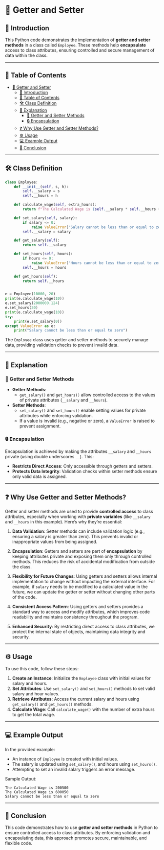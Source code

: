# 🔐 Getter and Setter

## 📘 Introduction

This Python code demonstrates the implementation of **getter and setter methods** in a class called `Employee`. These methods help **encapsulate** access to class attributes, ensuring controlled and secure management of data within the class.

---

## 📑 Table of Contents

- [🔐 Getter and Setter](#-getter-and-setter)
  - [📘 Introduction](#-introduction)
  - [📑 Table of Contents](#-table-of-contents)
  - [🛠️ Class Definition](#️-class-definition)
  - [📝 Explanation](#-explanation)
    - [🔑 Getter and Setter Methods](#-getter-and-setter-methods)
    - [🔒 Encapsulation](#-encapsulation)
  - [❓ Why Use Getter and Setter Methods?](#-why-use-getter-and-setter-methods)
  - [⚙️ Usage](#️-usage)
  - [💻 Example Output](#-example-output)
  - [📜 Conclusion](#-conclusion)

---

## 🛠️ Class Definition

```python
class Employee:
    def __init__(self, s, h):
        self.__salary = s
        self.__hours = h

    def calculate_wage(self, extra_hours):
        return f"The Calculated Wage is {self.__salary * self.__hours + 50 * extra_hours}"

    def set_salary(self, salary):
        if salary <= 0:
            raise ValueError("Salary cannot be less than or equal to zero")
        self.__salary = salary

    def get_salary(self):
        return self.__salary

    def set_hours(self, hours):
        if hours <= 0:
            raise ValueError("Hours cannot be less than or equal to zero")
        self.__hours = hours

    def get_hours(self):
        return self.__hours


e = Employee(10000, 20)
print(e.calculate_wage(10))
e.set_salary(2000000.124)
e.set_hours(30)
print(e.calculate_wage(10))
try:
    print(e.set_salary(0))
except ValueError as e:
    print("Salary cannot be less than or equal to zero")
```

The `Employee` class uses getter and setter methods to securely manage data, providing validation checks to prevent invalid data.

---

## 📝 Explanation

### 🔑 Getter and Setter Methods

- **Getter Methods**: 
  - `get_salary()` and `get_hours()` allow controlled access to the values of private attributes (`__salary` and `__hours`).
- **Setter Methods**: 
  - `set_salary()` and `set_hours()` enable setting values for private attributes while enforcing validation. 
  - If a value is invalid (e.g., negative or zero), a `ValueError` is raised to prevent assignment.

### 🔒 Encapsulation

Encapsulation is achieved by making the attributes `__salary` and `__hours` private (using double underscores `__`). This:
- **Restricts Direct Access**: Only accessible through getters and setters.
- **Protects Data Integrity**: Validation checks within setter methods ensure only valid data is assigned.

---

## ❓ Why Use Getter and Setter Methods?

Getter and setter methods are used to provide **controlled access** to class attributes, especially when working with **private variables** (like `__salary` and `__hours` in this example). Here’s why they’re essential:

1. **Data Validation**: Setter methods can include validation logic (e.g., ensuring a salary is greater than zero). This prevents invalid or inappropriate values from being assigned.

2. **Encapsulation**: Getters and setters are part of **encapsulation** by keeping attributes private and exposing them only through controlled methods. This reduces the risk of accidental modification from outside the class.

3. **Flexibility for Future Changes**: Using getters and setters allows internal implementation to change without impacting the external interface. For example, if `salary` needs to be modified to a calculated value in the future, we can update the getter or setter without changing other parts of the code.

4. **Consistent Access Pattern**: Using getters and setters provides a standard way to access and modify attributes, which improves code readability and maintains consistency throughout the program.

5. **Enhanced Security**: By restricting direct access to class attributes, we protect the internal state of objects, maintaining data integrity and security.

---

## ⚙️ Usage

To use this code, follow these steps:

1. **Create an Instance**: Initialize the `Employee` class with initial values for salary and hours.
2. **Set Attributes**: Use `set_salary()` and `set_hours()` methods to set valid salary and hour values.
3. **Retrieve Attributes**: Access the current salary and hours using `get_salary()` and `get_hours()` methods.
4. **Calculate Wage**: Call `calculate_wage()` with the number of extra hours to get the total wage.

---

## 💻 Example Output

In the provided example:
- An instance of `Employee` is created with initial values.
- The salary is updated using `set_salary()`, and hours using `set_hours()`.
- Attempting to set an invalid salary triggers an error message.

Sample Output:
```plaintext
The Calculated Wage is 200500
The Calculated Wage is 600050
Salary cannot be less than or equal to zero
```

---

## 📜 Conclusion

This code demonstrates how to use **getter and setter methods** in Python to ensure controlled access to class attributes. By enforcing validation and encapsulating data, this approach promotes secure, maintainable, and flexible code.